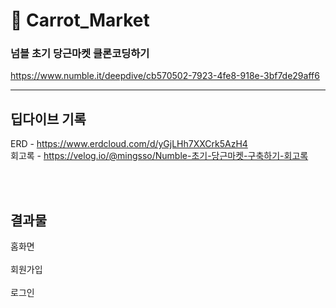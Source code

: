 # 🥕 Carrot_Market
### 넘블 초기 당근마켓 클론코딩하기 
https://www.numble.it/deepdive/cb570502-7923-4fe8-918e-3bf7de29aff6

<hr>

## 딥다이브 기록
ERD - https://www.erdcloud.com/d/yGjLHh7XXCrk5AzH4   
회고록 - https://velog.io/@mingsso/Numble-초기-당근마켓-구축하기-회고록

<br></br>

## 결과물
[](./image/start.png)
홈화면
<br></br>
[](./image/join.png)
회원가입
<br></br>
[](./image/log_in.png)
로그인
